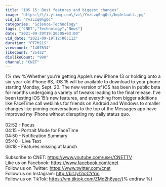 ```yaml
---
title: "iOS 15: Best features and biggest changes"
image: "https:\/\/i.ytimg.com\/vi\/YvzLzq0hgQc\/hqdefault.jpg"
vid_id: "YvzLzq0hgQc"
categories: "Science-Technology"
tags: ["CNET","Technology","News"]
date: "2021-09-29T19:30:05+03:00"
vid_date: "2021-09-19T12:00:11Z"
duration: "PT7M21S"
viewcount: "1407634"
likeCount: "25432"
dislikeCount: "990"
channel: "CNET"
---
```

{% raw %}Whether you're getting Apple’s new iPhone 13 or holding onto a six-year-old iPhone 6S, iOS 15 will be available to download to your phone starting Monday, Sept. 20. The new version of iOS has been in public beta for months undergoing a variety of tweaks leading to the final release. I've been testing iOS 15’s new features, and everything from bigger additions like FaceTime call weblinks for friends on Android and Windows to smaller changes like pinning conversations to the top of the Messages app have improved my iPhone without disrupting my daily status quo.<br /><br />02:52 - Focus<br />04:15 - Portrait Mode for FaceTime<br />04:50 - Notification Summary<br />05:40 - Live Text<br />06:18 - Features missing at launch<br /><br />Subscribe to CNET: <a rel="nofollow" target="blank" href="https://www.youtube.com/user/CNETTV">https://www.youtube.com/user/CNETTV</a><br />Like us on Facebook: <a rel="nofollow" target="blank" href="https://www.facebook.com/cnet">https://www.facebook.com/cnet</a><br />Follow us on Twitter: <a rel="nofollow" target="blank" href="https://www.twitter.com/cnet">https://www.twitter.com/cnet</a><br />Follow us on Instagram: <a rel="nofollow" target="blank" href="http://bit.ly/2icCYYm">http://bit.ly/2icCYYm</a><br />Follow us on TikTok: <a rel="nofollow" target="blank" href="https://vm.tiktok.com/ZMd2h6yac/">https://vm.tiktok.com/ZMd2h6yac/</a>{% endraw %}
